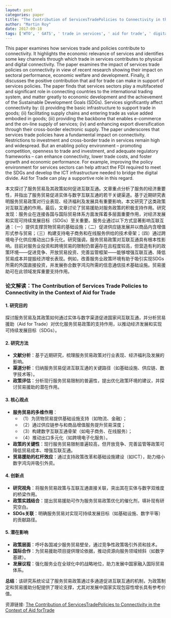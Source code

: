 ```yaml
---
layout: post
categories: paper
title: "The Contribution of ServicesTradePolicies to Connectivity in the Context of Aid forTrade"
author: "Martin Roy"
date: 2017-09-18
tags: ['WTO', ' GATS', ' trade in services', ' aid for trade', ' digital trade']
---
```


This paper examines how services trade and policies contribute to connectivity. It highlights the economic relevance of services and identifies some key channels through which trade in services contributes to physical and digital connectivity. The paper examines the impact of services trade policies on connectivity in view of recent research showing their impact on sectoral performance, economic welfare and development. Finally, it discusses the positive contribution that aid for trade can make in support of services policies. The paper finds that services sectors play a multifaceted and significant role in connecting countries to the international trading system, and matter greatly to economic development and the achievement of the Sustainable Development Goals (SDGs). Services significantly affect connectivity by: (i) providing the basic infrastructure to support trade in goods; (ii) facilitating supply chains and entering trade as value added embodied in goods; (iii) providing the backbone that enables e-commerce and the on-line supply of services; (iv) and enhancing export diversification through their cross-border electronic supply. The paper underscores that services trade policies have a fundamental impact on connectivity. Restrictions to investment and cross-border trade in services remain high and widespread. But an enabling policy environment – promoting competition, openness to trade and investment, and adequate regulatory frameworks – can enhance connectivity, lower trade costs, and foster growth and economic performance. For example, improving the policy environment for services sectors can help attract the FDI required to meet the SDGs and develop the ICT infrastructure needed to bridge the digital divide. Aid for Trade can play a supportive role in this regard.

本文探讨了服务贸易及其政策如何促进互联互通。文章重点分析了服务的经济重要性，并指出了服务贸易促进实体与数字互联互通的若干关键渠道。基于近期研究表明服务贸易政策对行业表现、经济福利及发展具有重要影响，本文研究了这类政策对互联互通的作用。最后，文章讨论了贸易援助对服务政策的积极支持作用。研究发现：服务业在连接各国与国际贸易体系方面发挥着多层面重要作用，对经济发展和实现可持续发展目标（SDGs）至关重要。服务业通过以下方式显著影响互联互通：（一）提供支撑货物贸易的基础设施；（二）促进供应链发展并以商品内含增值形式参与贸易；（三）构建支持电子商务和在线服务供给的技术骨架；（四）通过跨境电子化供应推动出口多元化。研究强调，服务贸易政策对互联互通具有根本性影响。目前对服务业投资和跨境贸易的限制仍普遍存在且程度较高，但营造有利的政策环境——促进竞争、开放贸易投资、完善监管框架——能够增强互联互通、降低贸易成本并提振经济增长表现。例如，改善服务业政策环境有助于吸引实现SDGs所需的外国直接投资，并发展弥合数字鸿沟所需的信息通信技术基础设施。贸易援助可在此领域发挥重要支持作用。

### **论文解读：The Contribution of Services Trade Policies to Connectivity in the Context of Aid for Trade**  

#### **1. 研究目的**  
探讨服务贸易及其政策如何通过实体与数字渠道促进国家间互联互通，并分析贸易援助（Aid for Trade）对优化服务贸易政策的支持作用，以推动经济发展和实现可持续发展目标（SDGs）。  

#### **2. 研究方法**  
- **文献分析**：基于近期研究，梳理服务贸易政策对行业表现、经济福利及发展的影响。  
- **渠道分析**：归纳服务贸易促进互联互通的关键路径（如基础设施、供应链、数字技术等）。  
- **政策评估**：分析现行服务贸易限制的普遍性，提出优化政策环境的建议，并探讨贸易援助的潜在作用。  

#### **3. 核心观点**  
- **服务贸易的多维作用**：  
  - （1）为货物贸易提供基础设施支持（如物流、金融）；  
  - （2）通过供应链参与和商品增值服务提升贸易深度；  
  - （3）构建数字互联互通骨架（如电子商务、在线服务）；  
  - （4）推动出口多元化（如跨境电子化服务）。  
- **政策的关键性**：现行服务贸易限制普遍较高，但开放竞争、完善监管等政策可降低贸易成本、增强互联互通。  
- **贸易援助的杠杆效应**：通过支持政策改革和基础设施建设（如ICT），助力缩小数字鸿沟并吸引外资。  

#### **4. 创新点**  
- **研究视角**：将服务贸易政策与互联互通直接关联，突出其在实体与数字双维度的桥梁作用。  
- **政策实践结合**：提出贸易援助可作为服务贸易政策优化的催化剂，填补现有研究空白。  
- **SDGs关联**：明确服务贸易对实现可持续发展目标（如基础设施、数字平等）的贡献路径。  

#### **5. 潜在影响**  
- **政策层面**：呼吁各国减少服务贸易壁垒，通过竞争性政策吸引外资和技术。  
- **国际合作**：为贸易援助项目提供理论依据，推动资源向服务领域倾斜（如数字基建）。  
- **发展议程**：强化服务业在全球化中的战略地位，助力发展中国家融入国际贸易体系。  

**总结**：该研究系统论证了服务贸易政策通过多通道促进互联互通的机制，为政策制定和贸易援助分配提供了理论支撑，尤其对发展中国家实现包容性增长具有参考价值。

资源链接: [The Contribution of ServicesTradePolicies to Connectivity in the Context of Aid forTrade](https://papers.ssrn.com/sol3/papers.cfm?abstract_id=3036946)
